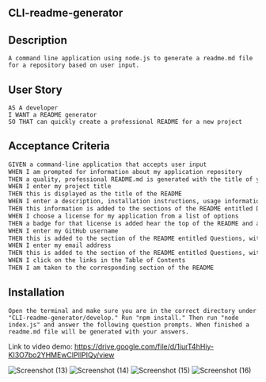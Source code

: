 ## CLI-readme-generator

## Description

```
A command line application using node.js to generate a readme.md file for a repository based on user input.
```

## User Story

```
AS A developer
I WANT a README generator
SO THAT can quickly create a professional README for a new project
```

## Acceptance Criteria

```md
GIVEN a command-line application that accepts user input
WHEN I am prompted for information about my application repository
THEN a quality, professional README.md is generated with the title of your project and sections entitled Description, Table of Contents, Installation, Usage, License, Contributing, Tests, and Questions
WHEN I enter my project title
THEN this is displayed as the title of the README
WHEN I enter a description, installation instructions, usage information, contribution guidelines, and test instructions
THEN this information is added to the sections of the README entitled Description, Installation, Usage, Contributing, and Tests
WHEN I choose a license for my application from a list of options
THEN a badge for that license is added hear the top of the README and a notice is added to the section of the README entitled License that explains which license the application is covered under
WHEN I enter my GitHub username
THEN this is added to the section of the README entitled Questions, with a link to my GitHub profile
WHEN I enter my email address
THEN this is added to the section of the README entitled Questions, with instructions on how to reach me with additional questions
WHEN I click on the links in the Table of Contents
THEN I am taken to the corresponding section of the README
```

## Installation
```
Open the terminal and make sure you are in the correct directory under "CLI-readme-generator/develop." Run "npm install." Then run "node index.js" and answer the following question prompts. When finished a readme.md file will be generated with your answers.
```

Link to video demo: https://drive.google.com/file/d/1iurT4hHiy-KI3O7bo2YHMEwClPIlPIQy/view

![Screenshot (13)](https://user-images.githubusercontent.com/54878075/90213211-2c4fa600-ddc3-11ea-92e1-910f9361b6e2.png)
![Screenshot (14)](https://user-images.githubusercontent.com/54878075/90213249-4a1d0b00-ddc3-11ea-9db2-3c2b0cf24964.png)
![Screenshot (15)](https://user-images.githubusercontent.com/54878075/90213236-396c9500-ddc3-11ea-9ad7-88730ec57ee7.png)
![Screenshot (16)](https://user-images.githubusercontent.com/54878075/90213265-5b661780-ddc3-11ea-9b69-62af012c488a.png)

